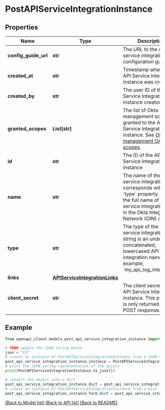 # PostAPIServiceIntegrationInstance


## Properties

Name | Type | Description | Notes
------------ | ------------- | ------------- | -------------
**config_guide_url** | **str** | The URL to the API service integration configuration guide | [optional] [readonly] 
**created_at** | **str** | Timestamp when the API Service Integration instance was created | [optional] [readonly] 
**created_by** | **str** | The user ID of the API Service Integration instance creator | [optional] [readonly] 
**granted_scopes** | **List[str]** | The list of Okta management scopes granted to the API Service Integration instance. See [Okta management OAuth 2.0 scopes](/oauth2/#okta-admin-management). | [optional] 
**id** | **str** | The ID of the API Service Integration instance | [optional] [readonly] 
**name** | **str** | The name of the API service integration that corresponds with the &#x60;type&#x60; property. This is the full name of the API service integration listed in the Okta Integration Network (OIN) catalog. | [optional] [readonly] 
**type** | **str** | The type of the API service integration. This string is an underscore-concatenated, lowercased API service integration name. For example, &#x60;my_api_log_integration&#x60;. | [optional] 
**links** | [**APIServiceIntegrationLinks**](APIServiceIntegrationLinks.md) |  | [optional] 
**client_secret** | **str** | The client secret for the API Service Integration instance. This property is only returned in a POST response. | [optional] [readonly] 

## Example

```python
from openapi_client.models.post_api_service_integration_instance import PostAPIServiceIntegrationInstance

# TODO update the JSON string below
json = "{}"
# create an instance of PostAPIServiceIntegrationInstance from a JSON string
post_api_service_integration_instance_instance = PostAPIServiceIntegrationInstance.from_json(json)
# print the JSON string representation of the object
print(PostAPIServiceIntegrationInstance.to_json())

# convert the object into a dict
post_api_service_integration_instance_dict = post_api_service_integration_instance_instance.to_dict()
# create an instance of PostAPIServiceIntegrationInstance from a dict
post_api_service_integration_instance_form_dict = post_api_service_integration_instance.from_dict(post_api_service_integration_instance_dict)
```
[[Back to Model list]](../README.md#documentation-for-models) [[Back to API list]](../README.md#documentation-for-api-endpoints) [[Back to README]](../README.md)


